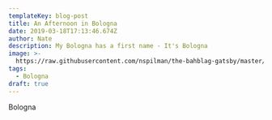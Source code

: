 ```yaml
---
templateKey: blog-post
title: An Afternoon in Bologna
date: 2019-03-18T17:13:46.674Z
author: Nate
description: My Bologna has a first name - It's Bologna
image: >-
  https://raw.githubusercontent.com/nspilman/the-bahblag-gatsby/master/static/img/LondonYankees.jpg
tags:
  - Bologna
draft: true
---
```

Bologna
